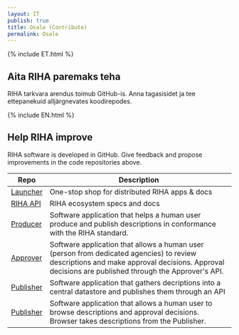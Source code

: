 ```yaml
---
layout: IT
publish: true
title: Osale (Contribute)
permalink: Osale
---
```


{% include ET.html %}

## Aita RIHA paremaks teha

RIHA tarkvara arendus toimub GitHub-is. Anna tagasisidet ja tee ettepanekuid alljärgnevates koodirepodes.

{% include EN.html %}

## Help RIHA improve

RIHA software is developed in GitHub. Give feedback and propose improvements in the code repositories above.

| Repo   | Description |
|--------|-----------|
| [Launcher](https://github.com/e-gov/RIHA-Launcher) | One-stop shop for distributed RIHA apps & docs |
| [RIHA API](https://github.com/e-gov/RIHA-API)  | RIHA ecosystem specs and docs  |
| [Producer](https://github.com/e-gov/RIHA-Producer)  | Software application that helps a human user produce and publish descriptions in conformance with the RIHA standard.  |
| [Approver](https://github.com/e-gov/RIHA-Approver)  | Software application that allows a human user (person from dedicated agencies) to review descriptions and make approval decisions. Approval decisions are published through the Approver's API.  |
| [Publisher](https://github.com/e-gov/RIHA-Publisher)  | Software application that gathers decriptions into a central datastore and publishes them through an API  |
| [Publisher](https://github.com/e-gov/RIHA-Browser)  | Software application that allows a human user to browse descriptions and approval decisions. Browser takes descriptions from the Publisher.  |

